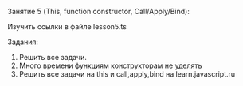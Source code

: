 Занятие 5 (This, function constructor, Call/Apply/Bind):

Изучить ссылки в файле lesson5.ts

Задания: 
1) Решить все задачи.
2) Много времени функциям конструкторам не уделять
3) Решить все задачи на this и call,apply,bind на learn.javascript.ru 